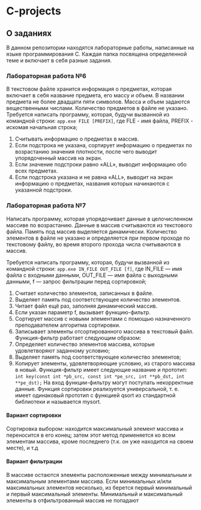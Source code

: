 # C-projects

## О заданиях
В данном репозитории находятся лабораторные работы, написанные на языке программирования С.
Каждая папка посвящена определенной теме и включает в себя разные задания.

### Лабораторная работа №6
В текстовом файле хранится информация о предметах, которая включает в себя название предмета, его массу и объем.
В названии предмета не более двадцати пяти символов. Масса и объем задаются вещественными числами. 
Количество предметов в файле не указано. Требуется написать программу, которая, будучи вызванной из командной строки:
`app.exe FILE [PREFIX]`,
где FLE - имя файла, PREFIX - искомая начальная строка;
1. Считывать информацию о предметах в массив.
2. Если подстрока не указана, сортирует информацию о предметах по возрастанию значения плотности, после чего выводит 
упорядоченный массив на экран. 
3. Если значение подстроки равно «ALL», выводит информацию обо всех предметах.
4. Если подстрока указана и не равна «ALL», выводит на экран информацию о
   предметах, названия которых начинаются с указанной подстроки.

### Лабораторная работа №7
Написать программу, которая упорядочивает данные в целочисленном массиве по возрастанию.
Данные в массив считываются из текстового файла. Память под массив выделяется динамически.
Количество элементов в файле не указано и определяется при первом проходе по текстовому файлу,
во время второго прохода числа считываются в массив.

Требуется написать программу, которая, будучи вызванной из командной строки:
`app.exe IN_FILE OUT_FILE [f]`,
где IN_FILE — имя файла с входными данными, OUT_FILE — имя файла с выходными
данными, f — запрос фильтрации перед сортировкой;
1. Считает количество элементов, записанных в файле.
2. Выделяет память под соответствующее количество элементов.
3. Читает файл ещё раз, заполняя динамический массив.
4. Если указан параметр f, вызывает функцию-фильтр.
5. Сортирует массив с новыми элементами с помощью назначенного преподавателем алгоритма сортировки.
6. Записывает элементы отсортированного массива в текстовый файл.
Функция-фильтр работает следующим образом:
1. Определяет количество элементов массива, которые удовлетворяют заданному
   условию;
2. Выделяет память под соответствующее количество элементов;
3. Копирует элементы, удовлетворяющие условию, из старого массива в новый.
Функция-фильтр имеет следующие название и прототип:
   `int key(const int *pb_src, const int *pe_src, int **pb_dst, int **pe_dst);`
На вход функции-фильтру могут поступать некорректные данные.
Функция сортировки реализуется универсальной, т. е. имеет одинаковый прототип с функцией qsort из стандартной
библиотеки и называется mysort.

#### Вариант сортировки
Сортировка выбором: находится максимальный элемент массива и переносится
в его конец; затем этот метод применяется ко всем элементам массива, кроме
последнего (т.к. он уже находится на своем месте), и т.д

#### Вариант фильтрации
В массиве остаются элементы расположенные между минимальным и максимальным элементами массива. 
Если минимальных и/или максимальных элементов несколько, из берется первый минимальный и первый максимальный
элементы. Минимальный и максимальный элементы в отфильтрованный массив не попадают